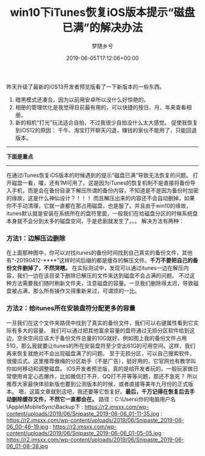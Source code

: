 ﻿---
title: win10下iTunes恢复iOS版本提示“磁盘已满”的解决办法
author: 梦随乡兮
type: post
date: 2019-06-05T17:12:06+00:00
featured_image: https://r2.imsxx.com/wp-content/uploads/2019/06/Snipaste_2019-06-06_01-11-35-240x180.jpg
views:
- 4115
like:
- 2
b2_vote:
- 'a:2:{s:2:"up";i:0;s:4:"down";i:0;}'
categories:
- 笔记
tags:
- iOS
- iOS13
- iTunes
- 备份
- 恢复
slug: "itunes-ios-itunes"
---
昨天升级了最新的iOS13开发者预览版看了一下新版本的一些东西。
1. 暗黑模式还凑合，因为以前用安卓所以没什么好惊艳的。
2. 相册的管理优化是我觉得目前最有用的，可以快捷的按日、月、年来查看相册。
3. 新的相机“打光”玩法适合自拍，不过我很少自拍没什么太大感觉。
促使我恢复到iOS12的原因：
千牛、淘宝打开聊天闪退，赚钱的家伙不能用了，只能回退版本。
* * *
<strong>下面是重点</strong>
* * *
在通过iTunes恢复iOS版本的时候遇到的提示“磁盘已满”导致无法恢复的问题。
打开磁盘一看，嚯，还有1M可用了。这是因为iTunes的恢复机制不是直接将备份导入手机，而是会在备份目录下解压所谓的备份内容，不知道是不是因为备份时加密的缘故，这是什么神仙设计？！！！
而且解压出来的内容还不会自动删掉，如果你不手动清理，它就一直都在那占用磁盘，也是服了。并且由于win10的缘故，itunes默认就是安装在系统所在的盘符里面，一般我们在给磁盘分区的时候系统盘本身就不会分到太多的磁盘空间，于是悲剧就发生了。。。
解决方法有两种：
### **方法1：边解压边删除**
在上面那种图中，你可以对找itunes的备份时间找到自己真实的备份文件，其他有“-20190412-\****”这样时间后缀的都是缓存的解压文件。<strong>千万不要把自己的备份文件删掉了，不然哭瞎。</strong>
在实际测试中，发现可以通过itunes一边在解压内容，我们一边在该目录下删除已解压的文件来达到磁盘不会占满的问题。
不过这种方法需要我们随时刷新文件夹，注意磁盘的容量。一旦我们删除得太迟，导致磁盘被占满，那么所有操作又得重新来过，可谓烦的一比。
### **方法2：给itunes所在安装盘符分配更多的容量**
一旦我们在这个文件夹路径中找到了真实的备份文件，我们可以右键属性看到它实际有多大的容量。
我们可以通过把其他富余容量的盘符通过无损分区软件给到这边，空余空间应该大于备份文件总量的10G就好。例如图上我的备份文件占用51G，那么我就要让itunes的所在安装盘符至少空出61G的可用空间。这样，我们再来恢复就绝对不会出现磁盘满了的问题。
至于无损分区，可以自己搜索软件，很傻瓜式。这里推荐傲梅的分区助手（不是广告），挺好用的，它官网也有教学叫你如何移动和调整磁盘。
iOS开发者预览版，真的是给开发者玩的。一般玩家做日常使用肯定心态爆炸，比如微信打不开、QQ打不开等等问题，那还不急死？
所以推荐大家最快体验新版也要到公测版本的时候，或者直接等美年九月份的正式版本。
嗯，这篇文章就到这吧，我还要等它恢复好。<strong>最后，千万记得在恢复后去手动删除缓存文件，不然它一直都会在。</strong>
路径：C:\Users\你的电脑用户名\Apple\MobileSync\Backup下
: https://r2.imsxx.com/wp-content/uploads/2019/06/Snipaste_2019-06-06_01-11-35.jpg
: https://r2.imsxx.com/wp-content/uploads/2019/06/Snipaste_2019-06-06_00-46-19.jpg
: https://r2.imsxx.com/wp-content/uploads/2019/06/Snipaste_2019-06-06_01-05-05.jpg
: https://r2.imsxx.com/wp-content/uploads/2019/06/Snipaste_2019-06-06_01-08-38.jpg

